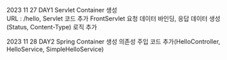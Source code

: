 2023 11 27 DAY1
Servlet Container 생성  
URL : /hello,  Servlet 코드 추가
FrontServlet 요청 데이터 바인딩, 응답 데이터 생성(Status, Content-Type) 로직 추가

2023 11 28 DAY2
Spring Container 생성
의존성 주입 코드 추가(HelloController, HelloService, SimpleHelloService)


